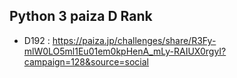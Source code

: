 ## Python 3 paiza D Rank

- D192 : https://paiza.jp/challenges/share/R3Fy-mlW0LO5ml1Eu01em0kpHenA_mLy-RAIUX0rgyI?campaign=128&source=social

